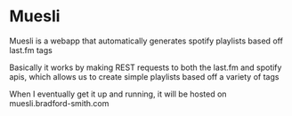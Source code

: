 # Muesli
Muesli is a webapp that automatically generates spotify playlists based off last.fm tags

Basically it works by making REST requests to both the last.fm and spotify apis, which allows us to create simple playlists based off a variety of tags 

When I eventually get it up and running, it will be hosted on muesli.bradford-smith.com
